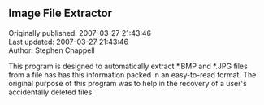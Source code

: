 ## Image File Extractor  
Originally published: 2007-03-27 21:43:46  
Last updated: 2007-03-27 21:43:46  
Author: Stephen Chappell  
  
This program is designed to automatically extract
*.BMP and *.JPG files from a file has has this
information packed in an easy-to-read format. The
original purpose of this program was to help in
the recovery of a user's accidentally deleted files.